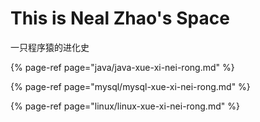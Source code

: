 # This is Neal Zhao's Space

一只程序猿的进化史

{% page-ref page="java/java-xue-xi-nei-rong.md" %}

{% page-ref page="mysql/mysql-xue-xi-nei-rong.md" %}

{% page-ref page="linux/linux-xue-xi-nei-rong.md" %}

